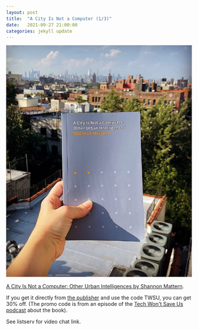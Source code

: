```yaml
---
layout: post
title:  "A City Is Not a Computer (1/3)"
date:   2021-09-27 21:00:00
categories: jekyll update
---
```


<img src="/assets/img/ACityNotAComputer.jpeg">

[A City Is Not a Computer: Other Urban Intelligences by Shannon Mattern](https://bookshop.org/books/a-city-is-not-a-computer-other-urban-intelligences/9780691208053). 

If you get it directly from [the publisher](https://press.princeton.edu/books/paperback/9780691208053/a-city-is-not-a-computer) and use the code TWSU, you can get 30% off. (The promo code is from an episode of the [Tech Won't Save Us podcast](https://techwontsave.us/) about the book).

See listserv for video chat link. 
